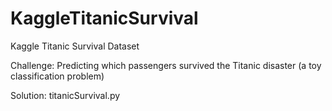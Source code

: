 # KaggleTitanicSurvival
Kaggle Titanic Survival Dataset

Challenge: Predicting which passengers survived the Titanic disaster (a toy classification problem)

Solution: titanicSurvival.py
